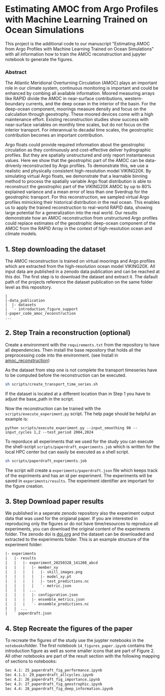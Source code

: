 # Estimating AMOC from Argo Profiles with Machine Learning Trained on Ocean Simulations

This project is the additional code to our manuscript "Estimating AMOC from Argo Profiles with Machine Learning Trained on Ocean Simulations" with all information how to train the AMOC reconstruction and jupyter notebook to generate the figures.

### Abstract 
The Atlantic Meridional Overturning Circulation (AMOC) plays an important role in our climate system, continuous monitoring is important and could be enhanced by combing all available information.
Moored measuring arrays like RAPID divide the AMOC in near-surface contributions, western-boundary currents, and the deep ocean in the interior of the basin.
For the deep-ocean component, moorings measure density and focus on the calculation through geostrophy. These moored devices come with a high maintenance effort. 
Existing reconstruction studies show success with near-surface variables on monthly time scales, but do not focus on the interior transport. 
For interannual to decadal time scales, the geostrophic contribution becomes an important contribution.

Argo floats could provide required information about the geostrophic circulation as they continuously and cost-effective deliver hydrographic profiles. But they are spatially unstructured and only report instantaneous values.
Here we show that the geostrophic part of the AMOC can be data-drivenly reconstructed by Argo profiles. To demonstrate this, we use a realistic and physically consistent high-resolution model VIKING20X.
By simulating virtual Argo floats, we demonstrate that a learnable binning method to process the spatially variable Argo float distribution is able to reconstruct the geostrophic part of the VIKING20X AMOC by up to 80\% explained variance and a mean error of less than one Sverdrup for the geostrophic transport.
For this reconstruction, we sampled virtual Argo profiles mimicking their historical distribution in the real ocean. This enables us to apply the trained reconstruction to real-world RAPID data, showing large potential for a generalization into the real world.
Our results demonstrate how an AMOC reconstruction from unstructured Argo profiles could replace estimates of the geostrophic deep-ocean component of the AMOC from the RAPID Array in the context of high-resolution ocean and climate models.



## 1. Step downloading the dataset

The AMOC reconstruction is trained on virtual moorings and Argo profiles which are extracted from the high-resolution ocean model VIKING20X. All input data are published in a zenodo data publication and can be reached at this doi. The first step is to download the dataset and extract it. The dafault path of the projects reference the dataset publication on the same folder level as this repository.

```
|
|-data_publication
|  |- datasets
|  `- introduction_figure_support
|-paper_code_amoc_reconstruction
...
```


## 2. Step Train a reconstruction (optional)

Create a environment with the `requirements.txt` from the repository to have all dependencies. Then install the base repository that holds all the preprocessing code into the environment. (see Install in [amoc_reconstruction]())

As the dataset from step one is not complete the transport timeseries have to be computed before the reconstruction can be executed.

```bash
sh scripts/create_transport_time_series.sh
```

If the dataset is located at a different location than in Step 1 you have to adjust the base_path in the script.


Now the reconstruction can be trained with the `scripts/execute_experiment.py` script. The help page should be helpful an example is:

```shell
python scripts/execute_experiment.py --input_smoothing 90 --input_cycles 1,2 --test_period 2004,2024
```


To reporduce all experiments that we used for the study you can execute the shell-script `scripts/paperdraft_experiments.job` which is written for the local HPC center but can easily be executed as a shell script. 

```bash 
sh scripts/paperdraft_experiments.job
```

The script will create a `experiments/paperdraft.json` file which keeps track of the expriments and has an id per experiment. The experiments will be saved in `experiments/results`. The experiment identifier are important for the figure creation.

## 3. Step Download paper results 
We published in a seperate zenodo repository also the experiment output data that was used for the origianal paper. If you are interested in reproducing only the figures or do not have time/resources to reproduce all experiments, you can download the original content of the experiments folder. 
The zenodo doi is [doi.org]() and the dataset can be downloaded and extracted to the experiments folder. This is an example structure of the experiment folder: 

```txt
|- experiments 
|   |- results 
|   |   |- experiment_20250328_141208_abcd
|   |   |   |- member_xy
|   |   |   |   |- skill_images.png
|   |   |   |   |- model_xy.pt
|   |   |   |   |- test_predictions.nc
|   |   |   |   `- metric.json
|   |   |  ...
|   |   |   |- configuration.json
|   |   |   |- ensemble_metrics.json
|   |   |   `- ensemble_predictions.nc
|   |  ...
|   ` paperdraft.json

```

## 4. Step Recreate the figures of the paper
To recreate the figures of the study use the juypter notebooks in the `notebooks`folder. The first notebook `14_figures_paper.ipynb` contains the introduction figure as well as some smaller icons that are part of Figure 2. All other notebooks are part of the result section with the following mapping of sections to notebooks: 

```txt
Sec 4.1: 25_paperdraft_fig_performance.ipynb
Sec 4.1.1: 29_paperdraft_allcycles.ipynb
Sec 4.2: 26_paperdraft_fig_importance.ipynb
Sec 4.3: 27_paperdraft_fig_geostrophic.ipynb
Sec 4.4: 28_paperdraft_fig_deep_information.ipynb
```

